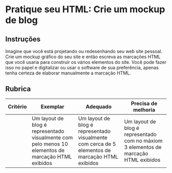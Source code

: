 # Pratique seu HTML: Crie um mockup de blog

## Instruções

Imagine que você está projetando ou redesenhando seu web site pessoal. Crie um mockup gráfico do seu site e então escreva as marcações HTML que você usaria para construir os vários elementos do site. Você pode fazer isso no papel e digitalizar ou usar o software de sua preferência, apenas tenha certeza de elaborar manualmente a marcação HTML.

## Rubrica

| Critério | Exemplar                                                                           | Adequado                                                                         | Precisa de melhoria                                                                 |
| -------- | ----------------------------------------------------------------------------------- | -------------------------------------------------------------------------------- | --------------------------------------------------------------------------------- |
|          | Um layout de blog é representado visualmente com pelo menos 10 elementos de marcação HTML exibidos | Um layout de blog é representado visualmente com cerca de 5 elementos de marcação HTML exibidos | Um layout de blog é representado com no máxiom 3 elementos de marcação HTML exibidos |